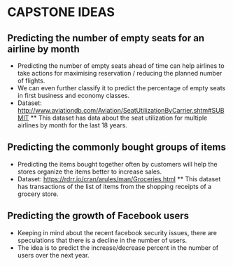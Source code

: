 # CAPSTONE IDEAS

## Predicting the number of empty seats for an airline by month 
  * Predicting the number of empty seats ahead of time can help airlines to take actions for maximising reservation / reducing the planned number of flights.
  * We can even further classify it to predict the percentage of empty seats in first business and economy classes.
  * Dataset: http://www.aviationdb.com/Aviation/SeatUtilizationByCarrier.shtm#SUBMIT
  ** This dataset has data about the seat utilization for multiple airlines by month for the last 18 years.

## Predicting the commonly bought groups of items
  * Predicting the items bought together often by customers will help the stores organize the items better to increase sales.
  * Dataset: https://rdrr.io/cran/arules/man/Groceries.html
  ** This dataset has transactions of the list of items from the shopping receipts of a grocery store.


## Predicting the growth of Facebook users
  * Keeping in mind about the recent facebook security issues, there are speculations that there is a decline in the number of users.
  * The idea is to predict the increase/decrease percent in the number of users over the next year.







